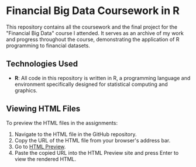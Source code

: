 # Financial Big Data Coursework in R

This repository contains all the coursework and the final project for the "Financial Big Data" course I attended. It serves as an archive of my work and progress throughout the course, demonstrating the application of R programming to financial datasets.

## Technologies Used

- **R**: All code in this repository is written in R, a programming language and environment specifically designed for statistical computing and graphics.


## Viewing HTML Files

To preview the HTML files in the assignments:
1. Navigate to the HTML file in the GitHub repository.
2. Copy the URL of the HTML file from your browser's address bar.
3. Go to [HTML Preview](http://htmlpreview.github.io).
4. Paste the copied URL into the HTML Preview site and press Enter to view the rendered HTML.



